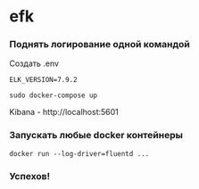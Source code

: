 # efk


### Поднять логирование одной командой
Создать .env
```
ELK_VERSION=7.9.2
```

```
sudo docker-compose up
```

Kibana - http://localhost:5601


### Запускать любые docker контейнеры

```
docker run --log-driver=fluentd ...
```

### Успехов!
